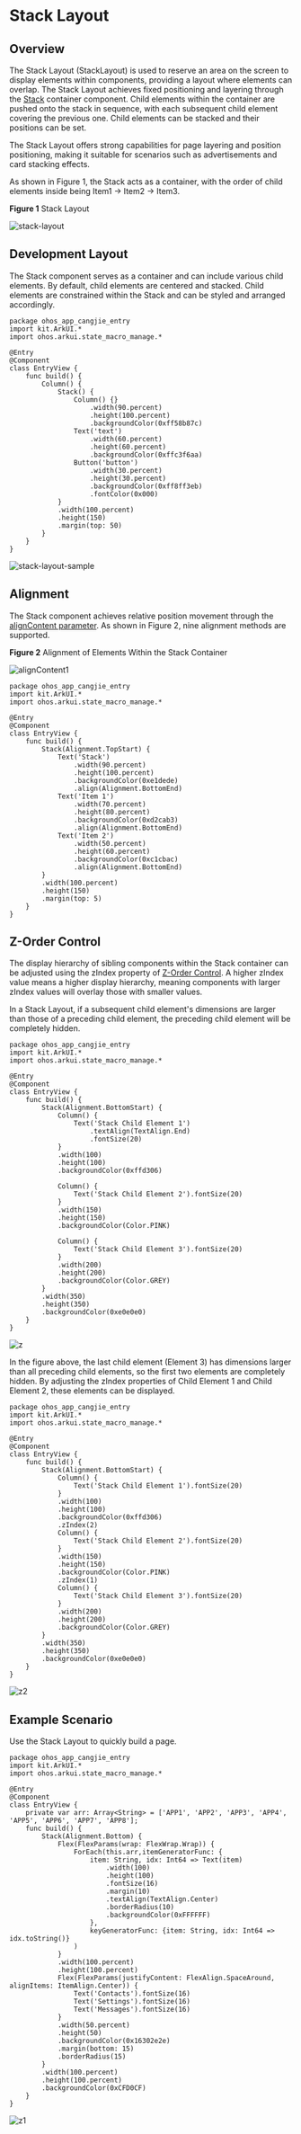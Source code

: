 # Stack Layout

## Overview

The Stack Layout (StackLayout) is used to reserve an area on the screen to display elements within components, providing a layout where elements can overlap. The Stack Layout achieves fixed positioning and layering through the [Stack](../../../API_Reference/source_zh_cn/arkui-cj/cj-row-column-stack-stack.md) container component. Child elements within the container are pushed onto the stack in sequence, with each subsequent child element covering the previous one. Child elements can be stacked and their positions can be set.

The Stack Layout offers strong capabilities for page layering and position positioning, making it suitable for scenarios such as advertisements and card stacking effects.

As shown in Figure 1, the Stack acts as a container, with the order of child elements inside being Item1 → Item2 → Item3.

**Figure 1** Stack Layout

![stack-layout](figures/stack-layout.png)

## Development Layout

The Stack component serves as a container and can include various child elements. By default, child elements are centered and stacked. Child elements are constrained within the Stack and can be styled and arranged accordingly.

<!-- run -->

```cangjie
package ohos_app_cangjie_entry
import kit.ArkUI.*
import ohos.arkui.state_macro_manage.*

@Entry
@Component
class EntryView {
    func build() {
        Column() {
            Stack() {
                Column() {}
                    .width(90.percent)
                    .height(100.percent)
                    .backgroundColor(0xff58b87c)
                Text('text')
                    .width(60.percent)
                    .height(60.percent)
                    .backgroundColor(0xffc3f6aa)
                Button('button')
                    .width(30.percent)
                    .height(30.percent)
                    .backgroundColor(0xff8ff3eb)
                    .fontColor(0x000)
            }
            .width(100.percent)
            .height(150)
            .margin(top: 50)
        }
    }
}
```

![stack-layout-sample](figures/stack-layout-sample.png)

## Alignment

The Stack component achieves relative position movement through the [alignContent parameter](../../../API_Reference/source_zh_cn/arkui-cj/cj-row-column-stack-stack.md#func-aligncontentalignment). As shown in Figure 2, nine alignment methods are supported.

**Figure 2** Alignment of Elements Within the Stack Container  

![alignContent1](figures/alignContent.png)

<!-- run -->

```cangjie
package ohos_app_cangjie_entry
import kit.ArkUI.*
import ohos.arkui.state_macro_manage.*

@Entry
@Component
class EntryView {
    func build() {
        Stack(Alignment.TopStart) {
            Text('Stack')
                .width(90.percent)
                .height(100.percent)
                .backgroundColor(0xe1dede)
                .align(Alignment.BottomEnd)
            Text('Item 1')
                .width(70.percent)
                .height(80.percent)
                .backgroundColor(0xd2cab3)
                .align(Alignment.BottomEnd)
            Text('Item 2')
                .width(50.percent)
                .height(60.percent)
                .backgroundColor(0xc1cbac)
                .align(Alignment.BottomEnd)
        }
        .width(100.percent)
        .height(150)
        .margin(top: 5)
    }
}
```

## Z-Order Control

The display hierarchy of sibling components within the Stack container can be adjusted using the zIndex property of [Z-Order Control](../../../API_Reference/source_zh_cn/arkui-cj/cj-universal-attribute-zorder.md). A higher zIndex value means a higher display hierarchy, meaning components with larger zIndex values will overlay those with smaller values.

In a Stack Layout, if a subsequent child element's dimensions are larger than those of a preceding child element, the preceding child element will be completely hidden.

<!-- run -->

```cangjie
package ohos_app_cangjie_entry
import kit.ArkUI.*
import ohos.arkui.state_macro_manage.*

@Entry
@Component
class EntryView {
    func build() {
        Stack(Alignment.BottomStart) {
            Column() {
                Text('Stack Child Element 1')
                    .textAlign(TextAlign.End)
                    .fontSize(20)
            }
            .width(100)
            .height(100)
            .backgroundColor(0xffd306)

            Column() {
                Text('Stack Child Element 2').fontSize(20)
            }
            .width(150)
            .height(150)
            .backgroundColor(Color.PINK)

            Column() {
                Text('Stack Child Element 3').fontSize(20)
            }
            .width(200)
            .height(200)
            .backgroundColor(Color.GREY)
        }
        .width(350)
        .height(350)
        .backgroundColor(0xe0e0e0)
    }
}
```

![z](figures/Z.png)

In the figure above, the last child element (Element 3) has dimensions larger than all preceding child elements, so the first two elements are completely hidden. By adjusting the zIndex properties of Child Element 1 and Child Element 2, these elements can be displayed.

<!-- run -->

```cangjie
package ohos_app_cangjie_entry
import kit.ArkUI.*
import ohos.arkui.state_macro_manage.*

@Entry
@Component
class EntryView {
    func build() {
        Stack(Alignment.BottomStart) {
            Column() {
                Text('Stack Child Element 1').fontSize(20)
            }
            .width(100)
            .height(100)
            .backgroundColor(0xffd306)
            .zIndex(2)
            Column() {
                Text('Stack Child Element 2').fontSize(20)
            }
            .width(150)
            .height(150)
            .backgroundColor(Color.PINK)
            .zIndex(1)
            Column() {
                Text('Stack Child Element 3').fontSize(20)
            }
            .width(200)
            .height(200)
            .backgroundColor(Color.GREY)
        }
        .width(350)
        .height(350)
        .backgroundColor(0xe0e0e0)
    }
}
```

![z2](figures/z2.png)

## Example Scenario

Use the Stack Layout to quickly build a page.

<!-- run -->

```cangjie
package ohos_app_cangjie_entry
import kit.ArkUI.*
import ohos.arkui.state_macro_manage.*

@Entry
@Component
class EntryView {
    private var arr: Array<String> = ['APP1', 'APP2', 'APP3', 'APP4', 'APP5', 'APP6', 'APP7', 'APP8'];
    func build() {
        Stack(Alignment.Bottom) {
            Flex(FlexParams(wrap: FlexWrap.Wrap)) {
                ForEach(this.arr,itemGeneratorFunc: {
                    item: String, idx: Int64 => Text(item)
                        .width(100)
                        .height(100)
                        .fontSize(16)
                        .margin(10)
                        .textAlign(TextAlign.Center)
                        .borderRadius(10)
                        .backgroundColor(0xFFFFFF)
                    },
                    keyGeneratorFunc: {item: String, idx: Int64 => idx.toString()}
                )
            }
            .width(100.percent)
            .height(100.percent)
            Flex(FlexParams(justifyContent: FlexAlign.SpaceAround, alignItems: ItemAlign.Center)) {
                Text('Contacts').fontSize(16)
                Text('Settings').fontSize(16)
                Text('Messages').fontSize(16)
            }
            .width(50.percent)
            .height(50)
            .backgroundColor(0x16302e2e)
            .margin(bottom: 15)
            .borderRadius(15)
        }
        .width(100.percent)
        .height(100.percent)
        .backgroundColor(0xCFD0CF)
    }
}
```

![z1](figures/z1.png)